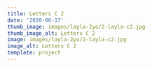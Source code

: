 ```yaml
---
title: Letters C 2
date: '2020-06-17'
thumb_image: images/layla-2yo/2-layla-c2.jpg
thumb_image_alt: Letters C 2
image: images/layla-2yo/2-layla-c2.jpg
image_alt: Letters C 2
template: project
---
```

